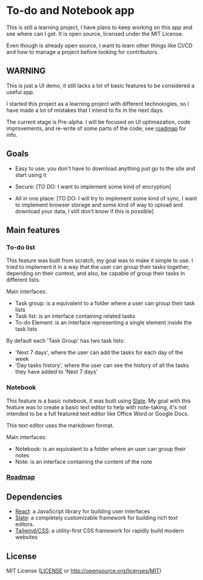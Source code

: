# To-do and Notebook app

This is still a learning project, I have plans to keep working on this app and see where can I get. It is open source, licensed under the MIT License.

Even though is already open source, I want to learn other things like CI/CD and how to manage a project before looking for contributors.

## WARNING

This is just a UI demo, it still lacks a lot of basic features to be considered a useful app.

I started this project as a learning project with different technologies, so I have made a lot of mistakes that I intend to fix in the next days.

The current stage is Pre-alpha. I will be focused on UI optimazation, code improvements, and re-write of some parts of the code, see [roadmap](https://github.com/galearez/plan/projects/1 'roadmap') for info.

## Goals

- Easy to use: you don't have to download anything just go to the site and start using it

- Secure: [TO DO: I want to implement some kind of encryption]

- All in one place: [TO DO: I will try to implement some kind of sync, I want to implement browser storage and some kind of way to upload and download your data, I still don't know if this is possible]

## Main features

### To-do list

This feature was built from scratch, my goal was to make it simple to use. I tried to implement it in a way that the user can group their tasks together, depending on their context, and also, be capable of group their tasks in different lists.

Main interfaces:

- Task group: is a equivalent to a folder where a user can group their task lists
- Task list: is an interface containing related tasks
- To-do Element: is an interface representing a single element inside the task lists

By default each 'Task Group' has two task lists:

- 'Next 7 days', where the user can add the tasks for each day of the week
- 'Day tasks history', where the user can see the history of all the tasks they have added to 'Next 7 days'

### Notebook

This feature is a basic notebook, it was built using [Slate](https://docs.slatejs.org/ 'slate'). My goal with this feature was to create a basic text editor to help with note-taking, it's not intended to be a full featured text editor like Office Word or Google Docs.

This text editor uses the markdown format.

Main interfaces:

- Notebook: is an equivalent to a folder where an user can group their notes
- Note: is an interface containing the content of the note

### [Roadmap](https://github.com/galearez/plan/projects/1 'Roadmap')

## Dependencies

- [React](https://reactjs.org/ 'react'): a JavaScript library for building user interfaces
- [Slate](https://docs.slatejs.org/ 'slate'): a completely customizable framework for building rich text editors.
- [Tailwind/CSS](https://tailwindcss.com/ 'tailwind'): a utility-first CSS framework for rapidly build modern websites

## License

MIT License ([LICENSE](https://github.com/galearez/plan/LICENSE-MIT 'license') or http://opensource.org/licenses/MIT)
